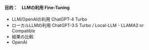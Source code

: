 #### 目的：　LLMの利用 Fine-Tuning
- LLM/OpenAIの利用 ChatGPT-4 Turbo 
- ローカルLLMの利用 ChatGPT-3.5 Turbo / Local-LLM - LLAMA2 or Compatible
- 結果の比較
- OpenAI

